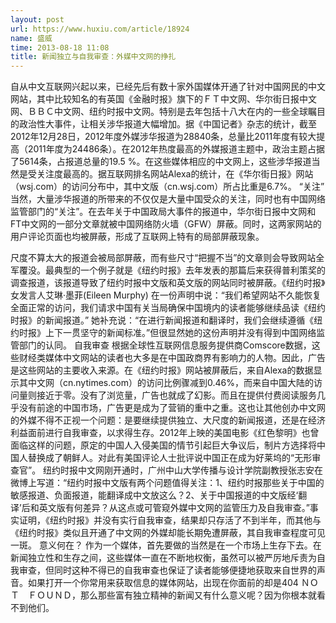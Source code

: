 ```yaml
---
layout: post
url: https://www.huxiu.com/article/18924
name: 盛威
time: 2013-08-18 11:08
title: 新闻独立与自我审查：外媒中文网的挣扎
---
```

自从中文互联网兴起以来，已经先后有数十家外国媒体开通了针对中国网民的中文网站，其中比较知名的有英国《金融时报》旗下的ＦＴ中文网、华尔街日报中文网、ＢＢＣ中文网、纽约时报中文网。特别是去年包括十八大在内的一些全球瞩目的政治性大事件，让相关涉华报道大幅增加。据《中国记者》杂志的统计，截至2012年12月28日，2012年度外媒涉华报道为28840条，总量比2011年度有较大提高（2011年度为24486条）。在2012年热度最高的外媒报道主题中，政治主题占据了5614条，占报道总量的19.5 %。在这些媒体相应的中文网上，这些涉华报道当然是受关注度最高的。据互联网排名网站Alexa的统计，在《华尔街日报》网站（wsj.com）的访问分布中，其中文版（cn.wsj.com）所占比重是6.7%。 “关注” 当然，大量涉华报道的所带来的不仅仅是大量中国受众的关注，同时也有中国网络监管部门的“关注”。在去年关于中国政局大事件的报道中，华尔街日报中文网和FT中文网的一部分文章就被中国网络防火墙（GFW）屏蔽。同时，这两家网站的用户评论页面也均被屏蔽，形成了互联网上特有的局部屏蔽现象。

尺度不算太大的报道会被局部屏蔽，而有些尺寸“把握不当”的文章则会导致网站全军覆没。最典型的一个例子就是《纽约时报》去年发表的那篇后来获得普利策奖的调查报道，该报道导致了纽约时报中文版和英文版的网站同时被屏蔽。《纽约时报》女发言人艾琳·墨菲(Eileen Murphy) 在一份声明中说：“我们希望网站不久能恢复全面正常的访问，我们请求中国有关当局确保中国境内的读者能够继续品读《纽约时报》的新闻报道。” 她补充说：“在进行新闻报道和翻译时，我们会继续遵循《纽约时报》上下一贯坚守的新闻标准。”但很显然她的这份声明并没有得到中国网络监管部门的认同。 自我审查 根据全球性互联网信息服务提供商Comscore数据，这些财经类媒体中文网站的读者也大多是在中国政商界有影响力的人物。因此，广告是这些网站的主要收入来源。在《纽约时报》网站被屏蔽后，来自Alexa的数据显示其中文网（cn.nytimes.com）的访问比例骤减到0.46%，而来自中国大陆的访问量则接近于零。没有了浏览量，广告也就成了幻影。而且在提供付费阅读服务几乎没有前途的中国市场，广告更是成为了营销的重中之重。这也让其他创办中文网的外媒不得不正视一个问题：是要继续提供独立、大尺度的新闻报道，还是在经济利益面前进行自我审查，以求得生存。2012年上映的美国电影《红色黎明》也曾面临这样的问题，原定的中国人入侵美国的情节引起巨大争议后，制片方选择将中国人替换成了朝鲜人。对此有美国评论人士批评说中国正在成为好莱坞的“无形审查官”。 纽约时报中文网刚开通时，广州中山大学传播与设计学院副教授张志安在微博上写道：“纽约时报中文版有两个问题值得关注：1、纽约时报那些关于中国的敏感报道、负面报道，能翻译成中文放这么？2、关于中国报道的中文版经‘翻译’后和英文版有何差异？从这点或可管窥外媒中文网的监管压力及自我审查。”事实证明，《纽约时报》并没有实行自我审查，结果却只存活了不到半年，而其他与《纽约时报》类似且开通了中文网的外媒却能长期免遭屏蔽，其自我审查程度可见一斑。 意义何在？ 作为一个媒体，首先要做的当然是在一个市场上生存下去。在新闻独立性和生存之间，这些媒体一直在不断地权衡，虽然可以被严厉地斥责为自我审查，但同时这种不得已的自我审查也保证了读者能够便捷地获取来自世界的声音。如果打开一个你常用来获取信息的媒体网站，出现在你面前的却是404 ＮＯＴ　ＦＯＵＮＤ，那么那些富有独立精神的新闻又有什么意义呢？因为你根本就看不到他们。

